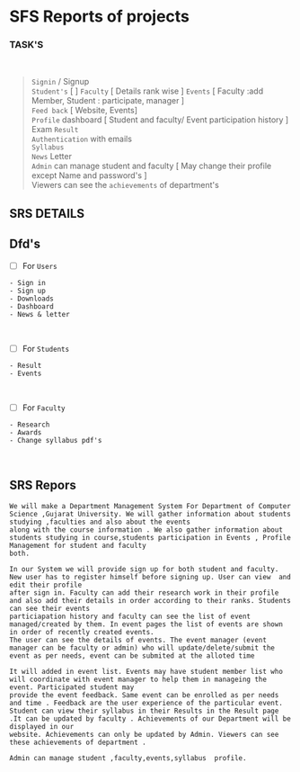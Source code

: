 # SFS Reports of projects

### TASK'S
</br>

> `Signin` / Signup \
> `Student's` [  ]
> `Faculty` [ Details rank wise ]
> `Events`  [ Faculty :add Member, Student : participate, manager ] \
> `Feed back` [ Website, Events] \
> `Profile` dashboard [ Student and faculty/ Event participation history ] \
> Exam `Result` \
> `Authentication` with emails \
> `Syllabus` \
> `News` Letter \
> `Admin` can manage student and faculty [ May change their profile except Name and password's ]\
> Viewers can see the `achievements` of department's



## SRS DETAILS



## Dfd's
- [ ] For `Users`
```
- Sign in
- Sign up
- Downloads
- Dashboard
- News & letter
```
</br>

- [ ] For `Students`
```
- Result
- Events
```
</br>

- [ ] For `Faculty`
```
- Research
- Awards
- Change syllabus pdf's
```
</br>



## SRS Repors
```
We will make a Department Management System For Department of Computer Science ,Gujarat University. We will gather information about students studying ,faculties and also about the events 
along with the course information . We also gather information about students studying in course,students participation in Events , Profile Management for student and faculty 
both.
```
```	
In our System we will provide sign up for both student and faculty. New user has to register himself before signing up. User can view  and edit their profile
after sign in. Faculty can add their research work in their profile and also add their details in order according to their ranks. Students can see their events 
particiapation history and faculty can see the list of event managed/created by them. In event pages the list of events are shown in order of recently created events. 
The user can see the details of events. The event manager (event manager can be faculty or admin) who will update/delete/submit the event as per needs, event can be submited at the alloted time 
```
```
It will added in event list. Events may have student member list who will coordinate with event manager to help them in manageing the event. Participated student may
provide the event feedback. Same event can be enrolled as per needs and time . Feedback are the user experience of the particular event. Student can view their syllabus in their Results in the Result page .It can be updated by faculty . Achievements of our Department will be displayed in our 
website. Achievements can only be updated by Admin. Viewers can see these achievements of department . 
```
```
Admin can manage student ,faculty,events,syllabus  profile.
```